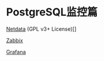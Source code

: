 # PostgreSQL监控篇



[Netdata](https://www.netdata.cloud/) (GPL v3+ License)[] 



[Zabbix]()



[Grafana]()







